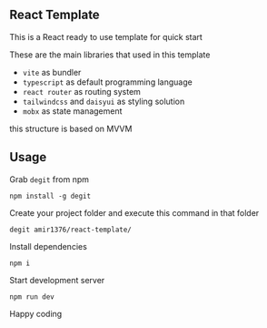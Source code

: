 ## React Template

This is a React ready to use template for quick start

These are the main libraries that used in this template

- `vite` as bundler
- `typescript` as default programming language
- `react router` as routing system
- `tailwindcss` and `daisyui` as styling solution
- `mobx` as state management

this structure is based on MVVM

## Usage

Grab `degit` from npm

```shell
npm install -g degit
```

Create your project folder and execute this command in that folder

 ```shell
 degit amir1376/react-template/
 ```

Install dependencies

```shell
npm i
```

Start development server

```shell
npm run dev
```

Happy coding 
